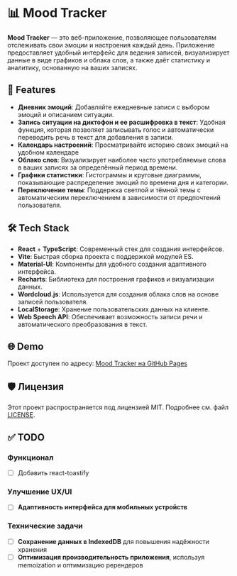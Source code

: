 # 📊 Mood Tracker

**Mood Tracker** — это веб-приложение, позволяющее пользователям отслеживать свои эмоции и настроения каждый день. Приложение предоставляет удобный интерфейс для ведения записей, визуализирует данные в виде графиков и облака слов, а также даёт статистику и аналитику, основанную на ваших записях.

## 🚀 Features

-   **Дневник эмоций**: Добавляйте ежедневные записи с выбором эмоций и описанием ситуации.
-   **Запись ситуации на диктофон и ее расшифровка в текст**: Удобная функция, которая позволяет записывать голос и автоматически переводить речь в текст для добавления в записи.
-   **Календарь настроений**: Просматривайте историю своих эмоций на удобном календаре
-   **Облако слов**: Визуализирует наиболее часто употребляемые слова в ваших записях за определённый период времени.
-   **Графики статистики**: Гистограммы и круговые диаграммы, показывающие распределение эмоций по времени дня и категории.
-   **Переключение темы**: Поддержка светлой и тёмной темы с автоматическим переключением в зависимости от предпочтений пользователя.

## 🛠️ Tech Stack

-   **React** + **TypeScript**: Современный стек для создания интерфейсов.
-   **Vite**: Быстрая сборка проекта с поддержкой модулей ES.
-   **Material-UI**: Компоненты для удобного создания адаптивного интерфейса.
-   **Recharts**: Библиотека для построения графиков и визуализации данных.
-   **Wordcloud.js**: Используется для создания облака слов на основе записей пользователя.
-   **LocalStorage**: Хранение пользовательских данных на клиенте.
-   **Web Speech API**: Обеспечивает возможность записи речи и автоматического преобразования в текст.

## 🌐 Demo

Проект доступен по адресу: [Mood Tracker на GitHub Pages](https://shilllo.github.io/mood-tracker/)

## 🛡️ Лицензия

Этот проект распространяется под лицензией MIT. Подробнее см. файл [LICENSE](./LICENSE).

## ✅ TODO

### Функционал

-   [ ] Добавить react-toastify

### Улучшение UX/UI

-   [ ] **Адаптивность интерфейса для мобильных устройств**

### Технические задачи

-   [ ] **Сохранение данных в IndexedDB** для повышения надёжности хранения
-   [ ] **Оптимизация производительность приложения**, используя memoization и оптимизацию ререндеров
